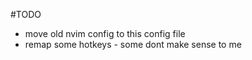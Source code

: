 #TODO

- move old nvim config to this config file
- remap some hotkeys - some dont make sense to me
